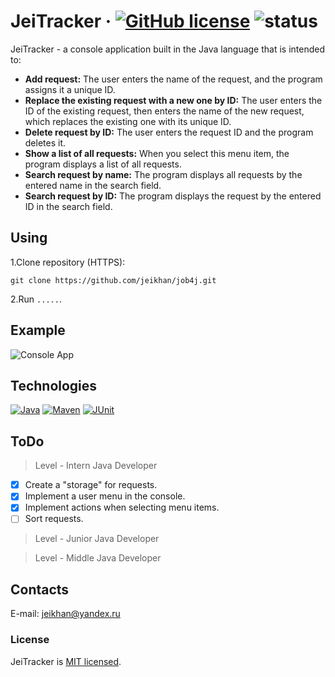 # JeiTracker &middot; [![GitHub license](https://img.shields.io/badge/license-MIT-blue.svg)](https://github.com/jeikhan/job4j/blob/hotfix_3/LICENSE) ![status](https://img.shields.io/badge/status-development-red)

JeiTracker - a console application built in the Java language that is intended to:
- **Add request:**  The user enters the name of the request, and the program assigns it a unique ID.
- **Replace the existing request with a new one by ID:** The user enters the ID of the existing request, then enters the name of the new request, which replaces the existing one with its unique ID.
- **Delete request by ID:** The user enters the request ID and the program deletes it.
- **Show a list of all requests:** When you select this menu item, the program displays a list of all requests.
- **Search request by name:** The program displays all requests by the entered name in the search field.
- **Search request by ID:** The program displays the request by the entered ID in the search field.

## Using

1.Clone repository (HTTPS):
```
git clone https://github.com/jeikhan/job4j.git
```
2.Run `.....`.

## Example

![Console App](https://i.ibb.co/DbZczCw/console-app.png)

## Technologies

[![Java](https://img.shields.io/badge/JavaSE-13-orange)](https://www.oracle.com/java/technologies/javase-downloads.html) 
[![Maven](https://img.shields.io/badge/Maven-3.6.2-blueviolet)](https://maven.apache.org/download.cgi)
[![JUnit](https://img.shields.io/badge/JUnit-4.13.1-brightgreen)](https://junit.org/junit4/)

## ToDo

> Level - Intern Java Developer

- [x] Create a "storage" for requests.
- [x] Implement a user menu in the console.
- [x] Implement actions when selecting menu items.
- [ ] Sort requests.

> Level - Junior Java Developer

> Level - Middle Java Developer

## Contacts

E-mail: jeikhan@yandex.ru

### License

JeiTracker is [MIT licensed](./LICENSE).
